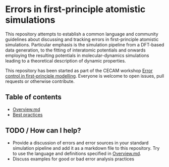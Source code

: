 # Errors in first-principle atomistic simulations

This repository attempts to establish a common language and community guidelines
about discussing and tracking errors in first-principle atomistic simulations.
Particular emphasis is the simulation pipeline from a DFT-based data generation,
to the fitting of interatomic potentials and onwards employing the resulting potentials
in molecular-dynamics simulations leading to a theoretical description of dynamic properties.

This repository has been started as part of the CECAM workshop
[Error control in first-principle modelling](https://www.cecam.org/workshop-details/1115).
Everyone is welcome to open issues, pull requests or otherwise contribute.

## Table of contents
- [Overview.md](Overview.md)
- [Best practices](Practices.md)

## TODO / How can I help?
- Provide a discussion of errors and error sources in your standard simulation pipeline
  and add it as a markdown file to this repository. Try to use the language and definitions
  specified in [Overview.md](Overview.md).
- Discuss examples for good or bad error analysis practices
